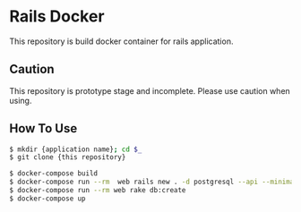 # Rails Docker

This repository is build docker container for rails application.

## Caution

This repository is prototype stage and incomplete.
Please use caution when using.

## How To Use

```sh
$ mkdir {application name}; cd $_
$ git clone {this repository}
```

```sh
$ docker-compose build
$ docker-compose run --rm  web rails new . -d postgresql --api --minimal
$ docker-compose run --rm web rake db:create
$ docker-compose up
```
